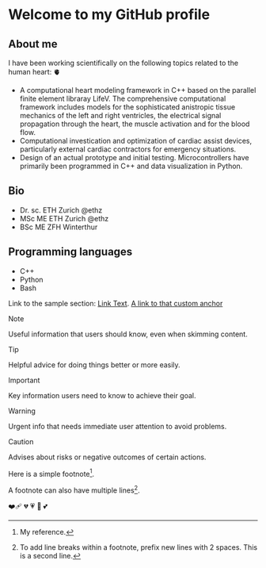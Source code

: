 # Welcome to my GitHub profile

## About me
I have been working scientifically on the following topics related to the human heart: 🫀
- A computational heart modeling framework in C++ based on the parallel finite element libraray LifeV. The comprehensive computational framework includes models for the sophisticated anistropic tissue mechanics of the left and right ventricles, the electrical signal propagation through the heart, the muscle activation and for the blood flow.
- Computational investication and optimization of cardiac assist devices, particularly external cardiac contractors for emergency situations.
- Design of an actual prototype and initial testing. Microcontrollers have primarily been programmed in C++ and data visualization in Python.

## Bio
- Dr. sc. ETH Zurich @ethz
- MSc ME ETH Zurich @ethz
- BSc ME ZFH Winterthur

## Programming languages
- C++
- Python
- Bash

Link to the sample section: [Link Text](#sample-section).
[A link to that custom anchor](#my-custom-anchor-point)

> [!NOTE]
> Useful information that users should know, even when skimming content.

> [!TIP]
> Helpful advice for doing things better or more easily.

> [!IMPORTANT]
> Key information users need to know to achieve their goal.

> [!WARNING]
> Urgent info that needs immediate user attention to avoid problems.

> [!CAUTION]
> Advises about risks or negative outcomes of certain actions.

Here is a simple footnote[^1].

A footnote can also have multiple lines[^2].

[^1]: My reference.
[^2]: To add line breaks within a footnote, prefix new lines with 2 spaces.
  This is a second line.

❤️‍🩹
💔
💗
💓
💕
